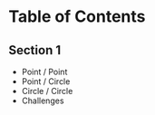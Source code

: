 # Table of Contents 

## Section 1
* Point  / Point
* Point / Circle
* Circle / Circle
* Challenges


